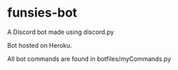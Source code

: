 # funsies-bot
A Discord bot made using discord.py

Bot hosted on Heroku.

All bot commands are found in botfiles/myCommands.py
